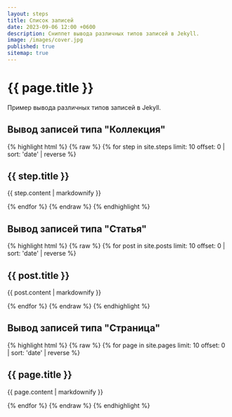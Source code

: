```yaml
---
layout: steps
title: Список записей
date: 2023-09-06 12:00 +0600
description: Сниппет вывода различных типов записей в Jekyll.
image: /images/cover.jpg
published: true
sitemap: true
---
```


# {{ page.title }}

Пример вывода различных типов записей в Jekyll.

## Вывод записей типа "Коллекция"

{% highlight html %}
{% raw %}
{% for step in site.steps limit: 10 offset: 0 | sort: 'date' | reverse %}
  <h2>{{ step.title }}</h2>
  <p>{{ step.content | markdownify }}</p>
{% endfor %}
{% endraw %}
{% endhighlight %}

## Вывод записей типа "Статья"

{% highlight html %}
{% raw %}
{% for post in site.posts limit: 10 offset: 0 | sort: 'date' | reverse %}
  <h2>{{ post.title }}</h2>
  <p>{{ post.content | markdownify }}</p>
{% endfor %}
{% endraw %}
{% endhighlight %}

## Вывод записей типа "Страница"

{% highlight html %}
{% raw %}
{% for page in site.pages limit: 10 offset: 0 | sort: 'date' | reverse %}
  <h2>{{ page.title }}</h2>
  <p>{{ page.content | markdownify }}</p>
{% endfor %}
{% endraw %}
{% endhighlight %}

